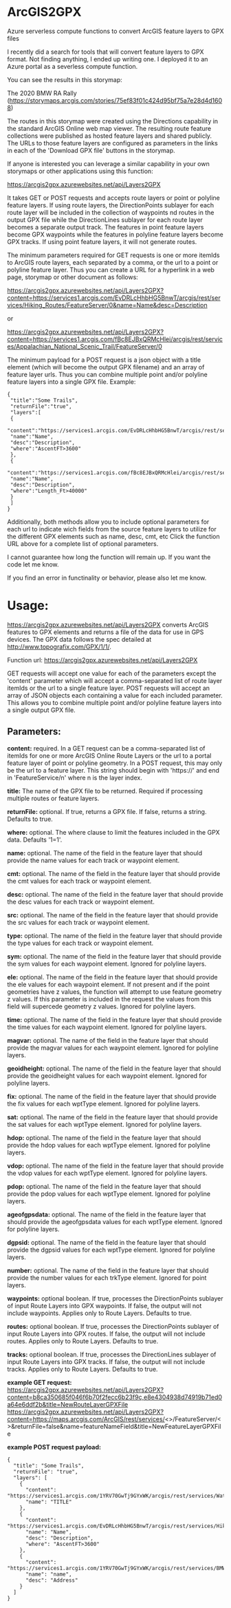 # ArcGIS2GPX
Azure serverless compute functions to convert ArcGIS feature layers to GPX files


I recently did a search for tools that will convert feature layers to GPX format. Not finding anything, I ended up writing one. I deployed it to an Azure portal as a severless compute function.

 

You can see the results in this storymap:

The 2020 BMW RA Rally (https://storymaps.arcgis.com/stories/75ef83f01c424d95bf75a7e28d4d1608)

The routes in this storymap were created using the Directions capability in the standard ArcGIS Online web map viewer. The resulting route feature collections were published as hosted feature layers and shared publicly. The URLs to those feature layers are configured as parameters in the links in each of the 'Download GPX file' buttons in the storymap.

 

If anyone is interested you can leverage a similar capability in your own storymaps or other applications using this function:

https://arcgis2gpx.azurewebsites.net/api/Layers2GPX

 

It takes GET or POST requests and accepts route layers or point or polyline feature layers. If using route layers, the DirectionPoints sublayer for each route layer will be included in the collection of waypoints nd routes in the output GPX file while the DirectionLines sublayer for each route layer becomes a separate output track. The features in point feature layers become GPX waypoints while the features in polyline feature layers become GPX tracks. If using point feature layers, it will not generate routes.

 

The minimum parameters required for GET requests is one or more itemIds to ArcGIS route layers, each separated by a comma, or the url to a point or polyline feature layer. Thus you can create a URL for a hyperlink in a web page, storymap or other document as follows: 

https://arcgis2gpx.azurewebsites.net/api/Layers2GPX?content=https://services1.arcgis.com/EvDRLcHhbHG5BnwT/arcgis/rest/services/Hiking_Routes/FeatureServer/0&name=Name&desc=Description

or

https://arcgis2gpx.azurewebsites.net/api/Layers2GPX?content=https://services1.arcgis.com/fBc8EJBxQRMcHlei/arcgis/rest/services/Appalachian_National_Scenic_Trail/FeatureServer/0 

 

The minimum payload for a POST request is a json object with a title element (which will become the output GPX filename) and an array of feature layer urls. Thus you can combine multiple point and/or polyline feature layers into a single GPX file. Example:
````
{
 "title":"Some Trails",
 "returnFile":"true",
 "layers":[
 {
 "content":"https://services1.arcgis.com/EvDRLcHhbHG5BnwT/arcgis/rest/services/Hiking_Routes/FeatureServer/0",
 "name":"Name",
 "desc":"Description",
 "where":"AscentFT>3600"
 },
 {
 "content":"https://services1.arcgis.com/fBc8EJBxQRMcHlei/arcgis/rest/services/Appalachian_National_Scenic_Trail/FeatureServer/0",
 "name":"Name",
 "desc":"Description",
 "where":"Length_Ft>40000"
 }
 ]
}
````

Additionally, both methods allow you to include optional parameters for each url to indicate wich fields from the source feature layers to utilize for the different GPX elements such as
name, desc, cmt, etc
Click the function URL above for a complete list of optional parameters.

 

I cannot guarantee how long the function will remain up. If you want the code let me know.

 

If you find an error in functinality or behavior, please also let me know.


#  Usage:

https://arcgis2gpx.azurewebsites.net/api/Layers2GPX converts ArcGIS features to GPX elements and returns a file of the data for use in GPS devices. The GPX data follows the spec detailed at http://www.topografix.com/GPX/1/1/.

Function url: https://arcgis2gpx.azurewebsites.net/api/Layers2GPX

GET requests will accept one value for each of the parameters except the 'content' parameter which will accept a comma-separated list of route layer itemIds or the url to a single feature layer.
POST requests will accept an array of JSON objects each containing a value for each included parameter. This allows you to combine multiple point and/or polyline feature layers into a single output GPX file.

## Parameters:

**content:** required. In a GET request can be a comma-separated list of itemIds for one or more ArcGIS Online Route Layers or the url to a portal feature layer of point or polyline geometry. In a POST request, this may only be the url to a feature layer. This string should begin with 'https://' and end in 'FeatureService/n' where n is the layer index.

**title:** The name of the GPX file to be returned. Required if processing multiple routes or feature layers.

**returnFile:**  optional. If true, returns a GPX file. If false, returns a string. Defaults to true.

**where:** optional. The where clause to limit the features included in the GPX data. Defaults '1=1'.

**name:** optional. The name of the field in the feature layer that should provide the name values for each track or waypoint element.

**cmt:** optional. The name of the field in the feature layer that should provide the cmt values for each track or waypoint element.

**desc:** optional. The name of the field in the feature layer that should provide the desc values for each track or waypoint element.

**src:** optional. The name of the field in the feature layer that should provide the src values for each track or waypoint element.

**type:** optional. The name of the field in the feature layer that should provide the type values for each track or waypoint element.

**sym:** optional. The name of the field in the feature layer that should provide the sym values for each waypoint element. Ignored for polyline layers.

**ele:** optional. The name of the field in the feature layer that should provide the ele values for each waypoint element. If not present and if the point geometries have z values, the function will attempt to use feature geometry z values. If this parameter is included in the request the values from this field will supercede geometry z values. Ignored for polyline layers.

**time:** optional. The name of the field in the feature layer that should provide the time values for each waypoint element. Ignored for polyline layers.

**magvar:** optional. The name of the field in the feature layer that should provide the magvar values for each waypoint element. Ignored for polyline layers.

**geoidheight:** optional. The name of the field in the feature layer that should provide the geoidheight values for each waypoint element. Ignored for polyline layers.

**fix:** optional. The name of the field in the feature layer that should provide the fix values for each wptType element. Ignored for polyline layers.

**sat:** optional. The name of the field in the feature layer that should provide the sat values for each wptType element. Ignored for polyline layers.

**hdop:** optional. The name of the field in the feature layer that should provide the hdop values for each wptType element. Ignored for polyline layers.

**vdop:** optional. The name of the field in the feature layer that should provide the vdop values for each wptType element. Ignored for polyline layers.

**pdop:** optional. The name of the field in the feature layer that should provide the pdop values for each wptType element. Ignored for polyline layers.

**ageofgpsdata:** optional. The name of the field in the feature layer that should provide the ageofgpsdata values for each wptType element. Ignored for polyline layers.

**dgpsid:** optional. The name of the field in the feature layer that should provide the dgpsid values for each wptType element. Ignored for polyline layers.

**number:** optional. The name of the field in the feature layer that should provide the number values for each trkType element. Ignored for point layers.

**waypoints:** optional boolean. If true, processes the DirectionPoints sublayer of input Route Layers into GPX waypoints. If false, the output will not include waypoints. Applies only to Route Layers. Defaults to true.

**routes:** optional boolean. If true, processes the DirectionPoints sublayer of input Route Layers into GPX routes. If false, the output will not include routes. Applies only to Route Layers. Defaults to true.

**tracks:** optional boolean. If true, processes the DirectionLines sublayer of input Route Layers into GPX tracks. If false, the output will not include tracks. Applies only to Route Layers. Defaults to true.

**example GET request:**
https://arcgis2gpx.azurewebsites.net/api/Layers2GPX?content=b8ca350685f046f6b70f2fecc6b23f9c,e8e4304938d74919b71ed0a64e6ddf2b&title=NewRouteLayerGPXFile
https://arcgis2gpx.azurewebsites.net/api/Layers2GPX?content=https://maps.arcgis.com/ArcGIS/rest/services/<<service name>>/FeatureServer/<<layer index>>&returnFile=false&name=featureNameField&title=NewFeatureLayerGPXFile

**example POST request payload:**
````
{
  "title": "Some Trails",
  "returnFile": "true",
  "layers": [
    {
      "content": "https://services1.arcgis.com/1YRV70GwTj9GYxWK/arcgis/rest/services/Waterfalls/FeatureServer/1",
      "name": "TITLE"
    },
    {
      "content": "https://services1.arcgis.com/EvDRLcHhbHG5BnwT/arcgis/rest/services/Hiking_Routes/FeatureServer/0",
      "name": "Name",
      "desc": "Description",
      "where": "AscentFT>3600"
    },
    {
      "content": "https://services1.arcgis.com/1YRV70GwTj9GYxWK/arcgis/rest/services/BMW_RA_Rally_Fuel_and_Food/FeatureServer/0",
      "name": "name",
      "desc": "Address"
    }
  ]
}
````
